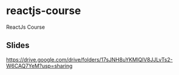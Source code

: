 # reactjs-course
ReactJs Course

## Slides
https://drive.google.com/drive/folders/17sJNH8uYKMlQlV8JJLvTs2-W6CAQ7YeM?usp=sharing
